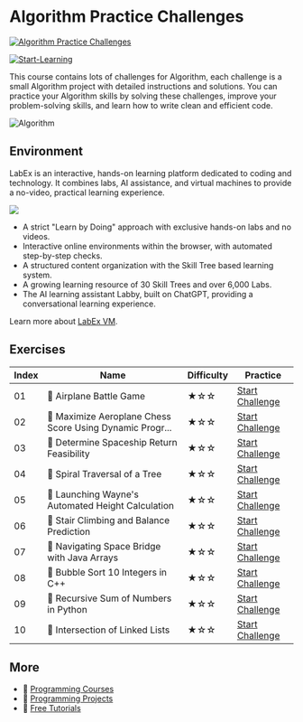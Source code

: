 # Algorithm Practice Challenges

[![Algorithm Practice Challenges](https://cover-creator.labex.io/algorithm-practice-challenges.png)](https://labex.io/courses/algorithm-practice-challenges)

[![Start-Learning](https://img.shields.io/badge/Start-Learning-whitesmoke?style=for-the-badge)](https://labex.io/courses/algorithm-practice-challenges)

This course contains lots of challenges for Algorithm, each challenge is a small Algorithm project with detailed instructions and solutions. You can practice your Algorithm skills by solving these challenges, improve your problem-solving skills, and learn how to write clean and efficient code.

![Algorithm](https://img.shields.io/badge/Algorithm-whitesmoke?style=for-the-badge&logo=algorithm)


## Environment

LabEx is an interactive, hands-on learning platform dedicated to coding and technology. It combines labs, AI assistance, and virtual machines to provide a no-video, practical learning experience.

![](https://tutorial-screenshot.getvm.io/images/vm-1725247253.png)

- A strict "Learn by Doing" approach with exclusive hands-on labs and no videos.
- Interactive online environments within the browser, with automated step-by-step checks.
- A structured content organization with the Skill Tree based learning system.
- A growing learning resource of 30 Skill Trees and over 6,000 Labs.
- The AI learning assistant Labby, built on ChatGPT, providing a conversational learning experience.

Learn more about [LabEx VM](https://support.labex.io/using-labex/virtual-machine).

## Exercises

|   Index | Name                                                     | Difficulty   | Practice                                                                                                                                      |
|---------|----------------------------------------------------------|--------------|-----------------------------------------------------------------------------------------------------------------------------------------------|
|      01 | 🎯 Airplane Battle Game                                  | ★☆☆          | <a target='_blank' href='https://labex.io/labs/algorithm-airplane-battle-game-271184'>Start Challenge</a>                                     |
|      02 | 🎯 Maximize Aeroplane Chess Score Using Dynamic Progr... | ★☆☆          | <a target='_blank' href='https://labex.io/labs/algorithm-maximize-aeroplane-chess-score-using-dynamic-programming-270317'>Start Challenge</a> |
|      03 | 🎯 Determine Spaceship Return Feasibility                | ★☆☆          | <a target='_blank' href='https://labex.io/labs/algorithm-determine-spaceship-return-feasibility-269015'>Start Challenge</a>                   |
|      04 | 🎯 Spiral Traversal of a Tree                            | ★☆☆          | <a target='_blank' href='https://labex.io/labs/algorithm-spiral-traversal-of-a-tree-264051'>Start Challenge</a>                               |
|      05 | 🎯 Launching Wayne's Automated Height Calculation        | ★☆☆          | <a target='_blank' href='https://labex.io/labs/java-launching-wayne-s-automated-height-calculation-270920'>Start Challenge</a>                |
|      06 | 🎯 Stair Climbing and Balance Prediction                 | ★☆☆          | <a target='_blank' href='https://labex.io/labs/java-stair-climbing-and-balance-prediction-259675'>Start Challenge</a>                         |
|      07 | 🎯 Navigating Space Bridge with Java Arrays              | ★☆☆          | <a target='_blank' href='https://labex.io/labs/java-navigating-space-bridge-with-java-arrays-266729'>Start Challenge</a>                      |
|      08 | 🎯 Bubble Sort 10 Integers in C++                        | ★☆☆          | <a target='_blank' href='https://labex.io/labs/cpp-bubble-sort-10-integers-in-c-298167'>Start Challenge</a>                                   |
|      09 | 🎯 Recursive Sum of Numbers in Python                    | ★☆☆          | <a target='_blank' href='https://labex.io/labs/python-recursive-sum-of-numbers-in-python-56338'>Start Challenge</a>                           |
|      10 | 🎯 Intersection of Linked Lists                          | ★☆☆          | <a target='_blank' href='https://labex.io/labs/java-intersection-of-linked-lists-188203'>Start Challenge</a>                                  |

## More

- 🔗 [ Programming Courses](https://github.com/labex-labs/awesome-programming-courses)
- 🔗 [ Programming Projects](https://github.com/labex-labs/awesome-programming-projects)
- 🔗 [ Free Tutorials](https://github.com/labex-labs/python-free-tutorials)


